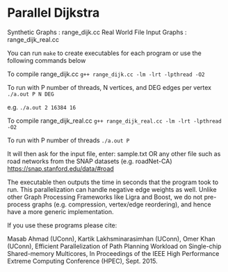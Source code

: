Parallel Dijkstra
=================

Synthetic Graphs : range_dijk.cc
Real World File Input Graphs : range_dijk_real.cc

You can run ```make``` to create executables for each program or use the following commands below

To compile range_dijk.cc
  ```g++ range_dijk.cc -lm -lrt -lpthread -O2```
  
To run with P number of threads, N vertices, and DEG edges per vertex
  ```./a.out P N DEG```

e.g. ```./a.out 2 16384 16```


To compile range_dijk_real.cc
  ```g++ range_dijk_real.cc -lm -lrt -lpthread -O2```
  
To run with P number of threads
  ```./a.out P```
  
  It will then ask for the input file, enter:
  sample.txt
  OR any other file such as road networks from the SNAP datasets (e.g. roadNet-CA)
  https://snap.stanford.edu/data/#road

The executable then outputs the time in seconds that the program took to run.
This parallelization can handle negative edge weights as well.
Unlike other Graph Processing Frameworks like Ligra and Boost, we do not pre-process graphs (e.g. compression, vertex/edge reordering), and hence have a more generic implementation.

If you use these programs please cite:

Masab Ahmad (UConn), Kartik Lakhsminarasimhan (UConn), Omer Khan (UConn), Efficient Parallelization of Path Planning Workload on Single-chip Shared-memory Multicores, In Proceedings of the IEEE High Performance Extreme Computing Conference (HPEC), Sept. 2015.
